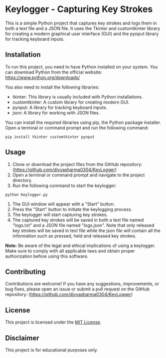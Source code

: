 # Keylogger - Capturing Key Strokes

This is a simple Python project that captures key strokes and logs them in both a text file and a JSON file. It uses the Tkinter and customtkinter library for creating a modern graphical user interface (GUI) and the pynput library for tracking keyboard inputs.

## Installation

To run this project, you need to have Python installed on your system. You can download Python from the official website: https://www.python.org/downloads/

You also need to install the following libraries:

- tkinter: This library is usually included with Python installations.
- customtkinter: A custom library for creating modern GUI.
- pynput: A library for tracking keyboard inputs.
- json: A library for working with JSON files.

You can install the required libraries using pip, the Python package installer. Open a terminal or command prompt and run the following command:

```
pip install tkinter customtkinter pynput
```

## Usage

1. Clone or download the project files from the GitHub repository: (https://github.com/divyasharma0304/KeyLogger)
2. Open a terminal or command prompt and navigate to the project directory.
3. Run the following command to start the keylogger:

```
python Keylogger.py
```

1. The GUI window will appear with a "Start" button.
2. Press the "Start" button to initiate the keylogging process.
3. The keylogger will start capturing key strokes.
4. The captured key strokes will be saved in both a text file named "logs.txt" and a JSON file named "logs.json". Note that only released key strokes will be saved in text file while the json file will contain all the information such as pressed, held and released key strokes.

**Note:** Be aware of the legal and ethical implications of using a keylogger. Make sure to comply with all applicable laws and obtain proper authorization before using this software.

## Contributing

Contributions are welcome! If you have any suggestions, improvements, or bug fixes, please open an issue or submit a pull request on the GitHub repository: (https://github.com/divyasharma0304/KeyLogger)

## License

This project is licensed under the  [MIT License](LICENSE).

## Disclaimer

This project is for educational purposes only.
